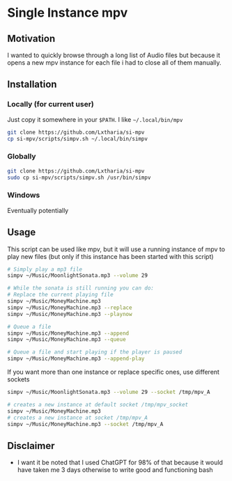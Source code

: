 # Single Instance mpv

## Motivation
I wanted to quickly browse through a long list of Audio files but because it opens a new mpv instance for each file i had to close all of them manually.


## Installation

### Locally (for current user)
Just copy it somewhere in your `$PATH`.
I like `~/.local/bin/mpv`

```bash
git clone https://github.com/Lxtharia/si-mpv
cp si-mpv/scripts/simpv.sh ~/.local/bin/simpv
```

### Globally

```bash
git clone https://github.com/Lxtharia/si-mpv
sudo cp si-mpv/scripts/simpv.sh /usr/bin/simpv
```

### Windows

Eventually potentially

## Usage

This script can be used like mpv, but it will use a running instance of mpv to play new files (but only if this instance has been started with this script)

```bash
# Simply play a mp3 file
simpv ~/Music/MoonlightSonata.mp3 --volume 29

# While the sonata is still running you can do:
# Replace the current playing file
simpv ~/Music/MoneyMachine.mp3
simpv ~/Music/MoneyMachine.mp3 --replace
simpv ~/Music/MoneyMachine.mp3 --playnow

# Queue a file
simpv ~/Music/MoneyMachine.mp3 --append
simpv ~/Music/MoneyMachine.mp3 --queue 

# Queue a file and start playing if the player is paused
simpv ~/Music/MoneyMachine.mp3 --append-play
```

If you want more than one instance or replace specific ones, use different sockets
```bash
simpv ~/Music/MoonlightSonata.mp3 --volume 29 --socket /tmp/mpv_A

# creates a new instance at default socket /tmp/mpv_socket
simpv ~/Music/MoneyMachine.mp3
# creates a new instance at socket /tmp/mpv_A
simpv ~/Music/MoneyMachine.mp3 --socket /tmp/mpv_A
```

## Disclaimer
- I want it be noted that I used ChatGPT for 98% of that because it would have taken me 3 days otherwise to write good and functioning bash


